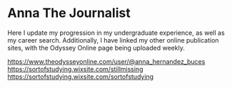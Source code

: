 
# Anna The Journalist
Here I update my progression in my undergraduate experience, as well as my career search.
Additionally, I have linked my other online publication sites, with the Odyssey Online page being uploaded weekly.

https://www.theodysseyonline.com/user/@anna_hernandez_buces
https://sortofstudying.wixsite.com/stillmissing
https://sortofstudying.wixsite.com/sortofstudying
